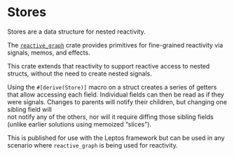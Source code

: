 # Stores

Stores are a data structure for nested reactivity.

The [`reactive_graph`](https://crates.io/crates/reactive_graph) crate provides primitives for fine-grained reactivity
via signals, memos, and effects.

This crate extends that reactivity to support reactive access to nested structs, without the need to create nested signals.

Using the `#[derive(Store)]` macro on a struct creates a series of getters that allow accessing each field. Individual fields 
can then be read as if they were signals. Changes to parents will notify their children, but changing one sibling field will  
not notify any of the others, nor will it require diffing those sibling fields (unlike earlier solutions using memoized “slices”).

This is published for use with the Leptos framework but can be used in any scenario where `reactive_graph` is being used 
for reactivity.
